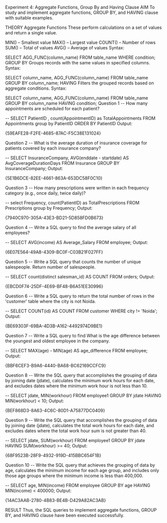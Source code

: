 Experiment 4: Aggregate Functions, Group By and Having Clause
AIM
To study and implement aggregate functions, GROUP BY, and HAVING clause with suitable examples.

THEORY
Aggregate Functions
These perform calculations on a set of values and return a single value.

MIN() – Smallest value
MAX() – Largest value
COUNT() – Number of rows
SUM() – Total of values
AVG() – Average of values
Syntax:

SELECT AGG_FUNC(column_name) FROM table_name WHERE condition;
GROUP BY
Groups records with the same values in specified columns. Syntax:

SELECT column_name, AGG_FUNC(column_name)
FROM table_name
GROUP BY column_name;
HAVING
Filters the grouped records based on aggregate conditions. Syntax:

SELECT column_name, AGG_FUNC(column_name)
FROM table_name
GROUP BY column_name
HAVING condition;
Question 1
-- How many appointments are scheduled for each patient?

-- SELECT PatientID , count(AppointmentID) as TotalAppointments
FROM Appointments 
group by PatientID
ORDER BY PatientID
Output:

{59EAFE28-F2FE-4685-87AC-F5C38E131024}

Question 2
-- What is the average duration of insurance coverage for patients covered by each insurance company?

-- SELECT InsuranceCompany, AVG(enddate - startdate) AS AvgCoverageDurationDays
FROM Insurance
GROUP BY InsuranceCompany;
Output:

{5E1B6DCE-82EE-4661-863A-653DC58F0C10}

Question 3
-- How many prescriptions were written in each frequency category (e.g., once daily, twice daily)?

-- select Frequency, count(PatientID) as TotalPrescriptions
FROM Prescriptions
group by Frequency; 
Output:

{7940C970-305A-43E3-BD21-5D858FD0B673}

Question 4
-- Write a SQL query to find the average salary of all employees?

-- SELECT AVG(income) AS Average_Salary 
FROM employee; 
Output:

{6E07E564-49A8-4309-BC0F-C03B21F027FF}

Question 5
-- Write a SQL query that counts the number of unique salespeople. Return number of salespeople.

-- SELECT count(distinct salesman_id) AS COUNT
FROM orders;
Output:

{EBCD0F74-25DF-4E69-BF48-B6A51EE30996}

Question 6
-- Write a SQL query to return the total number of rows in the 'customer' table where the city is not Noida.

-- SELECT COUNT(id) AS COUNT FROM customer 
WHERE city != 'Noida';
Output:

{BE69303F-69BA-4D3B-A162-4492974D9BE1}

Question 7
-- Write a SQL query to find What is the age difference between the youngest and oldest employee in the company.

-- SELECT MAX(age) - MIN(age) AS age_difference 
FROM employee;
Output:

{BBF6CEF3-B9A6-4440-BA68-BC62169CCFC9}

Question 8
-- Write the SQL query that accomplishes the grouping of data by joining date (jdate), calculates the minimum work hours for each date, and excludes dates where the minimum work hour is not less than 10.

-- SELECT jdate, MIN(workhour) 
FROM employee1 
GROUP BY jdate 
HAVING MIN(workhour) < 10; 
Output:

{BEF868D3-8A63-4C6C-80D1-A75877DC0409}

Question 9
-- Write the SQL query that accomplishes the grouping of data by joining date (jdate), calculates the total work hours for each date, and excludes dates where the total work hour sum is not greater than 40.

-- SELECT jdate, SUM(workhour)
FROM employee1 
GROUP BY jdate
HAVING SUM(workhour) >= 40;
Output:

{68F9523B-28F9-4932-919D-415BBC654F1B}

Question 10
-- Write the SQL query that achieves the grouping of data by age, calculates the minimum income for each age group, and includes only those age groups where the minimum income is less than 400,000.

-- SELECT age, MIN(income) 
FROM employee 
GROUP BY age
HAVING MIN(income) < 400000;
Output:

{14AC3AAB-2780-4B83-BE4B-D429A82AC3AB}

RESULT
Thus, the SQL queries to implement aggregate functions, GROUP BY, and HAVING clause have been executed successfully.
